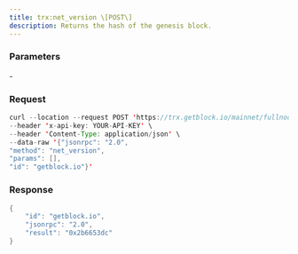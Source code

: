 ```yaml
---
title: trx:net_version \[POST\]
description: Returns the hash of the genesis block.
---
```


### Parameters


\-

### Request

``` java
curl --location --request POST 'https://trx.getblock.io/mainnet/fullnode/jsonrpc' \
--header 'x-api-key: YOUR-API-KEY' \
--header 'Content-Type: application/json' \
--data-raw '{"jsonrpc": "2.0",
"method": "net_version",
"params": [],
"id": "getblock.io"}'
```

###  Response

``` java
{
    "id": "getblock.io",
    "jsonrpc": "2.0",
    "result": "0x2b6653dc"
}
```

